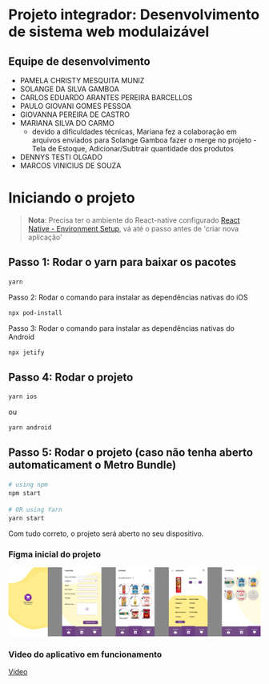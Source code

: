 # Projeto integrador: Desenvolvimento de sistema web modulaizável

## Equipe de desenvolvimento
- PAMELA CHRISTY MESQUITA MUNIZ
- SOLANGE DA SILVA GAMBOA
- CARLOS EDUARDO ARANTES PEREIRA BARCELLOS
- PAULO GIOVANI GOMES PESSOA
- GIOVANNA PEREIRA DE CASTRO
- MARIANA SILVA DO CARMO 
  - devido a dificuldades técnicas, Mariana fez a colaboração em arquivos enviados para Solange Gamboa fazer o merge no projeto - Tela de Estoque, Adicionar/Subtrair quantidade dos produtos
- DENNYS TESTI OLGADO
- MARCOS VINICIUS DE SOUZA


# Iniciando o projeto

>**Nota**: Precisa ter o ambiente do React-native configurado [React Native - Environment Setup](https://reactnative.dev/docs/environment-setup), vá até o passo antes de  'criar nova aplicação' 

## Passo 1: Rodar o yarn para baixar os pacotes

```bash
yarn
```

Passo 2: Rodar o comando para instalar as dependências nativas do iOS

```bash
npx pod-install
```

Passo 3: Rodar o comando para instalar as dependências nativas do Android

```bash
npx jetify
```

## Passo 4: Rodar o projeto

```bash
yarn ios
```

ou

```bash
yarn android
```

## Passo 5: Rodar o projeto (caso não tenha aberto automaticament o Metro Bundle)
```bash
# using npm
npm start

# OR using Yarn
yarn start
```

Com tudo correto, o projeto será aberto no seu dispositivo.


### Figma inicial do projeto
![Figma](midias_pi/figma.jpg)
### Video do aplicativo em funcionamento
[Video](midias_pi/PI_demo.mp4)
